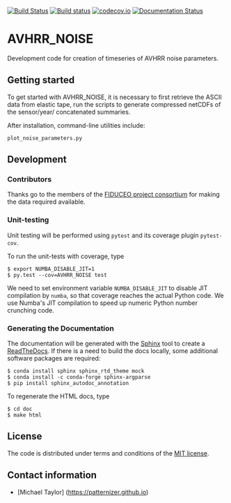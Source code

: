 [![Build Status](https://travis-ci.org/patternizer/AVHRR_NOISE.svg?branch=master)](https://travis-ci.org/patternizer/AVHRR_NOISE)
[![Build status](https://ci.appveyor.com/api/projects/status/AVHRR_NOISE/branch/master?svg=true)](https://ci.appveyor.com/project/patternizer/AVHRR_NOISE-core)
[![codecov.io](https://codecov.io/github/patternizer/AVHRR_NOISE/coverage.svg?branch=master)](https://codecov.io/github/patternizer/AVHRR_NOISE?branch=master)
[![Documentation Status](https://readthedocs.org/projects/AVHRR_NOISE/badge/?version=latest)](http://AVHRR_NOISE.readthedocs.io/en/latest/?badge=latest)

# AVHRR_NOISE

Development code for creation of timeseries of AVHRR noise parameters.

## Getting started

To get started with AVHRR_NOISE, it is necessary to first retrieve the ASCII data from elastic tape, run the scripts to generate compressed netCDFs of the sensor/year/ concatenated summaries.

After installation, command-line utilities include:

    plot_noise_parameters.py

## Development

### Contributors

Thanks go to the members of the [FIDUCEO project consortium](http://www.fiduceo.eu/partners) for making the data required available. 

### Unit-testing

Unit testing will be performed using `pytest` and its coverage plugin `pytest-cov`.

To run the unit-tests with coverage, type

    $ export NUMBA_DISABLE_JIT=1
    $ py.test --cov=AVHRR_NOISE test
    
We need to set environment variable `NUMBA_DISABLE_JIT` to disable JIT compilation by `numba`, so that 
coverage reaches the actual Python code. We use Numba's JIT compilation to speed up numeric Python 
number crunching code.

### Generating the Documentation

The documentation will be generated with the [Sphinx](http://www.sphinx-doc.org/en/stable/rest.html) tool to create
a [ReadTheDocs](http://AVHRR_NOISE.readthedocs.io/en/latest/?badge=latest). 
If there is a need to build the docs locally, some 
additional software packages are required:

    $ conda install sphinx sphinx_rtd_theme mock
    $ conda install -c conda-forge sphinx-argparse
    $ pip install sphinx_autodoc_annotation

To regenerate the HTML docs, type    
    
    $ cd doc
    $ make html

## License

The code is distributed under terms and conditions of the [MIT license](https://opensource.org/licenses/MIT).

## Contact information

* [Michael Taylor] (https://patternizer.github.io)

